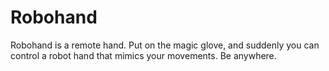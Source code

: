 # Robohand

Robohand is a remote hand. Put on the magic glove, and suddenly you can control a robot hand that mimics your movements. Be anywhere.
